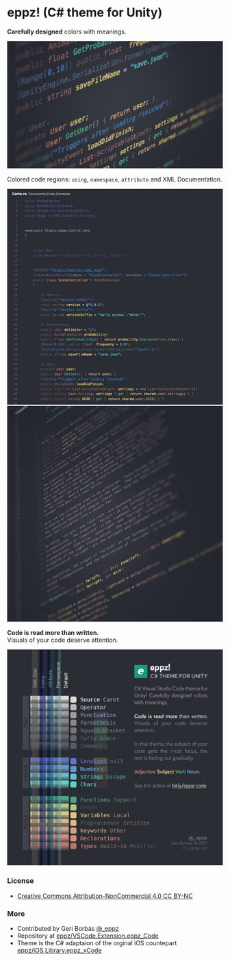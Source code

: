 # eppz! (C# theme for Unity)

**Carefully designed** colors with meanings.

![alt](images/eppz-Code_1_506px_crop.png)

Colored code regions: `using`, `namespace`, `attribute` and XML Documentation.

![alt](images/eppz-Code_3_506px.png)
![alt](images/eppz-Code_4_506px.png)

**Code is read more than written.**<br />
Visuals of your code deserve attention.

![alt](images/eppz-Code_2_506px.png)

### License

* [Creative Commons Attribution-NonCommercial 4.0 CC BY-NC](https://creativecommons.org/licenses/by-nc/4.0/legalcode)


### More

* Contributed by Geri Borbás [@_eppz](http://twitter.com/_eppz)
* Repository at [eppz/VSCode.Extension.eppz_Code](https://github.com/eppz/VSCode.Extension.eppz_Code.git)
* Theme is the C# adaptaion of the orginal iOS countepart [eppz/iOS.Library.eppz_xCode](https://github.com/eppz/iOS.Library.eppz_xCode)
